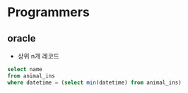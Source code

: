 # Programmers

## oracle

- 상위 n개 레코드

```sql
select name
from animal_ins
where datetime = (select min(datetime) from animal_ins)
```







